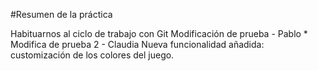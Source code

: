 #Resumen de la práctica 

Habituarnos al ciclo de trabajo con Git
Modificación de prueba - Pablo *
Modifica de prueba 2 - Claudia
Nueva funcionalidad añadida: customización de los colores del juego.


